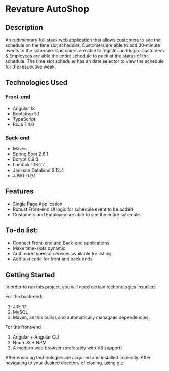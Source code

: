 # Revature AutoShop

## Description

An rudimentary full stack web application that allows customers to see the schedule on the time slot scheduler. Customers are able to add 30-minute events to the schedule. Customers are able to register and login. Customers & Employees are able the entire schedule to peek at the status of the schedule. The time slot scheduler has an date selector to view the schedule for the respective week.

## Technologies Used
### Front-end
* Angular 13
* Bootstrap 5.1
* TypeScript
* RxJs 7.4.0


### Back-end
* Maven 
* Spring Boot 2.6.1
* Bcrypt 0.9.0
* Lombok 1.18.22
* Jackson Databind 2.12.4
* JJWT 0.9.1

## Features

* Single Page Application
* Robust Front-end UI logic for schedule event to be added
* Customers and Employee are able to see the entire schedule.

## To-do list:
* Connect Front-end and Back-end applications
* Make time-slots dynamic
* Add more types of services available for listing
* Add test code for front and back ends

## Getting Started
In order to run this project, you will need certain techonologies installed:

For the back-end:
1) JRE 17
2) MySQL
3) Maven, as this builds and automatically managaes dependencies.

For the front-end
1) Angular + Angular CLI
2) Node JS + NPM
3) A modern web browser (preferably with V8 support)

After ensuring technologies are acquired and installed correctly. After navigating to your desired directory of cloning, using git:


